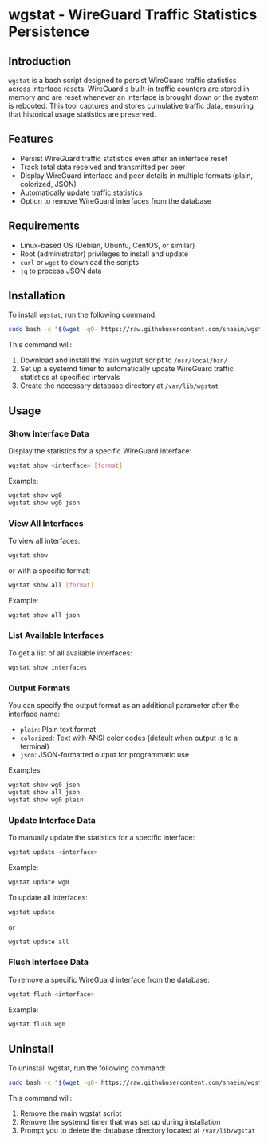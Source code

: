 # wgstat - WireGuard Traffic Statistics Persistence

## Introduction
`wgstat` is a bash script designed to persist WireGuard traffic statistics across interface resets. WireGuard's built-in traffic counters are stored in memory and are reset whenever an interface is brought down or the system is rebooted. This tool captures and stores cumulative traffic data, ensuring that historical usage statistics are preserved.

## Features
- Persist WireGuard traffic statistics even after an interface reset
- Track total data received and transmitted per peer
- Display WireGuard interface and peer details in multiple formats (plain, colorized, JSON)
- Automatically update traffic statistics
- Option to remove WireGuard interfaces from the database

## Requirements
- Linux-based OS (Debian, Ubuntu, CentOS, or similar)
- Root (administrator) privileges to install and update
- `curl` or `wget` to download the scripts
- `jq` to process JSON data

## Installation
To install `wgstat`, run the following command:
```bash
sudo bash -c "$(wget -qO- https://raw.githubusercontent.com/snaeim/wgstat/refs/heads/main/installer.sh)"
```
This command will:
1. Download and install the main wgstat script to `/usr/local/bin/`
2. Set up a systemd timer to automatically update WireGuard traffic statistics at specified intervals
3. Create the necessary database directory at `/var/lib/wgstat`

## Usage

### Show Interface Data
Display the statistics for a specific WireGuard interface:
```bash
wgstat show <interface> [format]
```

Example:
```bash
wgstat show wg0
wgstat show wg0 json
```

### View All Interfaces
To view all interfaces:
```bash
wgstat show
```
or with a specific format:
```bash
wgstat show all [format]
```

Example:
```bash
wgstat show all json
```

### List Available Interfaces
To get a list of all available interfaces:
```bash
wgstat show interfaces
```

### Output Formats
You can specify the output format as an additional parameter after the interface name:
- `plain`: Plain text format
- `colorized`: Text with ANSI color codes (default when output is to a terminal)
- `json`: JSON-formatted output for programmatic use

Examples:
```bash
wgstat show wg0 json
wgstat show all json
wgstat show wg0 plain
```

### Update Interface Data
To manually update the statistics for a specific interface:
```bash
wgstat update <interface>
```

Example:
```bash
wgstat update wg0
```

To update all interfaces:
```bash
wgstat update
```
or
```bash
wgstat update all
```

### Flush Interface Data
To remove a specific WireGuard interface from the database:
```bash
wgstat flush <interface>
```

Example:
```bash
wgstat flush wg0
```

## Uninstall
To uninstall wgstat, run the following command:
```bash
sudo bash -c "$(wget -qO- https://raw.githubusercontent.com/snaeim/wgstat/refs/heads/main/installer.sh)"
```
This command will:
1. Remove the main wgstat script
2. Remove the systemd timer that was set up during installation
3. Prompt you to delete the database directory located at `/var/lib/wgstat`